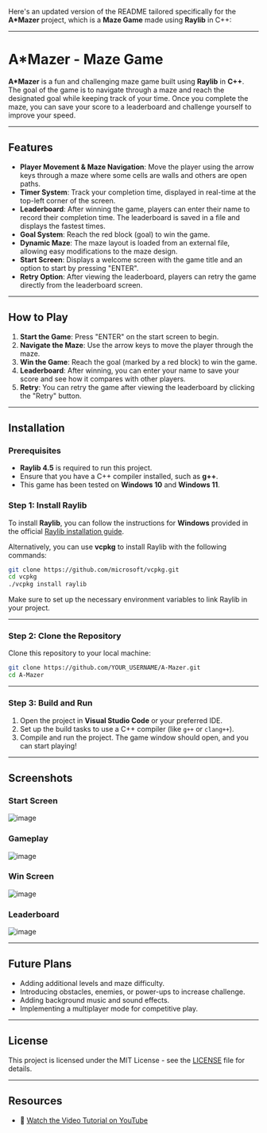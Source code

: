 Here's an updated version of the README tailored specifically for the **A*Mazer** project, which is a **Maze Game** made using **Raylib** in C++:

---

# A*Mazer - Maze Game

**A*Mazer** is a fun and challenging maze game built using **Raylib** in **C++**. The goal of the game is to navigate through a maze and reach the designated goal while keeping track of your time. Once you complete the maze, you can save your score to a leaderboard and challenge yourself to improve your speed.

---

## Features

- **Player Movement & Maze Navigation**: Move the player using the arrow keys through a maze where some cells are walls and others are open paths.
- **Timer System**: Track your completion time, displayed in real-time at the top-left corner of the screen.
- **Leaderboard**: After winning the game, players can enter their name to record their completion time. The leaderboard is saved in a file and displays the fastest times.
- **Goal System**: Reach the red block (goal) to win the game.
- **Dynamic Maze**: The maze layout is loaded from an external file, allowing easy modifications to the maze design.
- **Start Screen**: Displays a welcome screen with the game title and an option to start by pressing "ENTER".
- **Retry Option**: After viewing the leaderboard, players can retry the game directly from the leaderboard screen.

---

## How to Play

1. **Start the Game**: Press "ENTER" on the start screen to begin.
2. **Navigate the Maze**: Use the arrow keys to move the player through the maze.
3. **Win the Game**: Reach the goal (marked by a red block) to win the game.
4. **Leaderboard**: After winning, you can enter your name to save your score and see how it compares with other players.
5. **Retry**: You can retry the game after viewing the leaderboard by clicking the "Retry" button.

---

## Installation

### Prerequisites

- **Raylib 4.5** is required to run this project.
- Ensure that you have a C++ compiler installed, such as **g++**.
- This game has been tested on **Windows 10** and **Windows 11**.

### Step 1: Install Raylib

To install **Raylib**, you can follow the instructions for **Windows** provided in the official [Raylib installation guide](https://github.com/raysan5/raylib/blob/master/README.md).

Alternatively, you can use **vcpkg** to install Raylib with the following commands:

```bash
git clone https://github.com/microsoft/vcpkg.git
cd vcpkg
./vcpkg install raylib
```

Make sure to set up the necessary environment variables to link Raylib in your project.

---

### Step 2: Clone the Repository

Clone this repository to your local machine:

```bash
git clone https://github.com/YOUR_USERNAME/A-Mazer.git
cd A-Mazer
```

---

### Step 3: Build and Run

1. Open the project in **Visual Studio Code** or your preferred IDE.
2. Set up the build tasks to use a C++ compiler (like `g++` or `clang++`).
3. Compile and run the project. The game window should open, and you can start playing!

---

## Screenshots

### Start Screen

![image](https://github.com/user-attachments/assets/5b8d0e4e-2284-424d-997e-f5c208e611c7)

### Gameplay

![image](https://github.com/user-attachments/assets/82609a62-bce1-42f2-81f3-3a1a950cecb7)

### Win Screen

![image](https://github.com/user-attachments/assets/f1e36234-edf4-475a-9c1a-1161260a43bb)

### Leaderboard

![image](https://github.com/user-attachments/assets/6f2763db-4aa0-45f6-97e9-649959dde0b6)

---

## Future Plans

- Adding additional levels and maze difficulty.
- Introducing obstacles, enemies, or power-ups to increase challenge.
- Adding background music and sound effects.
- Implementing a multiplayer mode for competitive play.

---

## License

This project is licensed under the MIT License - see the [LICENSE](LICENSE) file for details.

---

## Resources

- 🎥 [Watch the Video Tutorial on YouTube](https://www.youtube.com/watch?v=PaAcVk5jUd8)


